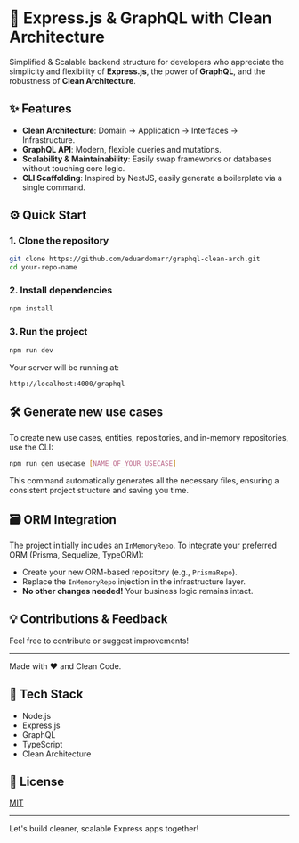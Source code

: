  # 🚀 Express.js & GraphQL with Clean Architecture

Simplified & Scalable backend structure for developers who appreciate the simplicity and flexibility of **Express.js**, the power of **GraphQL**, and the robustness of **Clean Architecture**.

## ✨ Features

- **Clean Architecture**: Domain → Application → Interfaces → Infrastructure.
- **GraphQL API**: Modern, flexible queries and mutations.
- **Scalability & Maintainability**: Easily swap frameworks or databases without touching core logic.
- **CLI Scaffolding**: Inspired by NestJS, easily generate a boilerplate via a single command.

## ⚙️ Quick Start

### 1. Clone the repository

```bash
git clone https://github.com/eduardomarr/graphql-clean-arch.git
cd your-repo-name
```

### 2. Install dependencies

```bash
npm install
```

### 3. Run the project

```bash
npm run dev
```

Your server will be running at:

```
http://localhost:4000/graphql
```

## 🛠️ Generate new use cases

To create new use cases, entities, repositories, and in-memory repositories, use the CLI:

```bash
npm run gen usecase [NAME_OF_YOUR_USECASE]
```

This command automatically generates all the necessary files, ensuring a consistent project structure and saving you time.

## 🗃️ ORM Integration

The project initially includes an `InMemoryRepo`. To integrate your preferred ORM (Prisma, Sequelize, TypeORM):

- Create your new ORM-based repository (e.g., `PrismaRepo`).
- Replace the `InMemoryRepo` injection in the infrastructure layer.
- **No other changes needed!** Your business logic remains intact.

## 💡 Contributions & Feedback

Feel free to contribute or suggest improvements!

---

Made with ❤️ and Clean Code.

## 📌 Tech Stack

- Node.js
- Express.js
- GraphQL
- TypeScript
- Clean Architecture

## 🔖 License

[MIT](LICENSE)

---

Let's build cleaner, scalable Express apps together!

